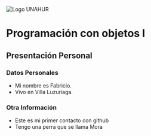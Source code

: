 ![Logo UNAHUR](./Mora.png)

# Programación con objetos I
## Presentación Personal

### Datos Personales
- Mi nombre es Fabricio.
- Vivo en Villa Luzuriaga.


### Otra Información
- Este es mi primer contacto con github
- Tengo una perra que se llama Mora

